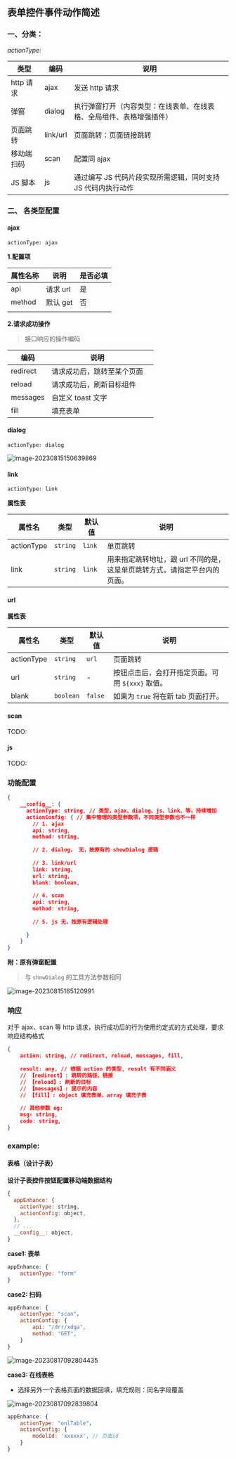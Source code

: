 
## 表单控件事件动作简述

### 一、分类：

*actionType*:

| 类型       | 编码   | 说明                                                         |
| ---------- | ------ | ------------------------------------------------------------ |
| http 请求  | ajax   | 发送 http 请求                                               |
| 弹窗       | dialog | 执行弹窗打开（内容类型：在线表单、在线表格、全局组件、表格增强插件） |
| 页面跳转   | link/url | 页面跳转：页面链接跳转                                       |
| 移动端扫码 |   scan     | 配置同 ajax |
| JS 脚本    | js | 通过编写 JS 代码片段实现所需逻辑，同时支持 JS 代码内执行动作 |

### 二、 各类型配置

#### ajax

`actionType: ajax`

**1.配置项**

| 属性名称 | 说明     | 是否必填 |
| -------- | -------- | -------- |
| api      | 请求 url | 是       |
| method   | 默认 get | 否       |
|          |          |          |

**2.请求成功操作**

> 接口响应的操作编码

| 编码     | 说明                       |      |
| -------- | -------------------------- | ---- |
| redirect | 请求成功后，跳转至某个页面 |      |
| reload   | 请求成功后，刷新目标组件   |      |
| messages | 自定义 toast 文字          |      |
| fill     | 填充表单                   |      |



#### dialog

`actionType: dialog`

![image-20230815150639869](https://s2.loli.net/2023/08/15/CRmlL8TxVNHh7z6.png)

#### link

`actionType: link`

**属性表**

| 属性名     | 类型     | 默认值 | 说明                                                         |
| ---------- | -------- | ------ | ------------------------------------------------------------ |
| actionType | `string` | `link` | 单页跳转                                                     |
| link       | `string` | `link` | 用来指定跳转地址，跟 url 不同的是，这是单页跳转方式，请指定平台内的页面。 |

#### url

**属性表**

| 属性名     | 类型      | 默认值  | 说明                                             |
| ---------- | --------- | ------- | ------------------------------------------------ |
| actionType | `string`  | `url`   | 页面跳转                                         |
| url        | `string`  | -       | 按钮点击后，会打开指定页面。可用 `${xxx}` 取值。 |
| blank      | `boolean` | `false` | 如果为 `true` 将在新 tab 页面打开。              |

#### scan

TODO:



#### js

TODO:



### 功能配置

```json
{
    __config__: {
      actionType: string, // 类型，ajax、dialog、js、link、等，持续增加
      actionConfig: { // 集中管理的类型参数项，不同类型参数也不一样
        // 1. ajax
        api: string,
        method: string,
          
        // 2. dialog， 无，按原有的 showDialog 逻辑
          
        // 3. link/url
        link: string,
        url: string,
        blank: boolean,
          
        // 4. scan
        api: string,
        method: string,
       	
        // 5. js 无，按原有逻辑处理
		
      }  
	}
}
```

**附：原有弹窗配置**

> 与 `showDialog` 的工具方法参数相同

![image-20230815165120991](https://s2.loli.net/2023/08/15/DHXTq7VgCURYo6Z.png)

### 响应

对于 ajax、scan 等 http 请求，执行成功后的行为使用约定式的方式处理，要求响应结构格式

```json
{
    action: string, // redirect, reload, messages, fill,
    
    result: any, // 根据 action 的类型, result 有不同涵义
    // 【redirect】: 跳转的路径、链接
    // 【reload】: 刷新的目标
    // 【messages】: 提示的内容
    // 【fill】: object 填充表单，array 填充子表
    
    // 其他参数 eg: 
    msg: string,
    code: string,
}
```


### example: 
#### 表格（设计子表）

**设计子表控件按钮配置移动端数据结构**

```js
{
  appEnhance: {
    actionType: string,
    actionConfig: object,
  },
  // ...
  __config__: object,
}
```

**case1: 表单**

```js
appEnhance: {
    actionType: "form"
}
```



**case2: 扫码**

```js
appEnhance: {
	actionType: "scan"，
	actionConfig: {	
		api: "/drr/xdga",
		method: "GET",
	}
}
```

![image-20230817092804435](https://s2.loli.net/2023/08/17/9BGvAtCIUehufYy.png)

**case3: 在线表格**

* 选择另外一个表格页面的数据回填，填充规则：同名字段覆盖

![image-20230817092839804](https://s2.loli.net/2023/08/17/rWtR5n7vilI1XAd.png)

```js
appEnhance: {
	actionType: "onlTable"，
	actionConfig: {	
		modelId: 'xxxxxx', // 页面id
	}
}
```

